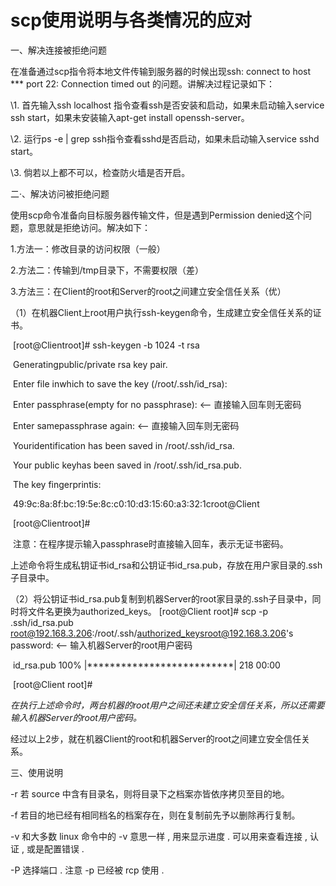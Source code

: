 # scp使用说明与各类情况的应对

一、解决连接被拒绝问题

在准备通过scp指令将本地文件传输到服务器的时候出现ssh: connect to host *** port 22: Connection timed out 的问题。讲解决过程记录如下：

\1. 首先输入ssh localhost 指令查看ssh是否安装和启动，如果未启动输入service ssh start，如果未安装输入apt-get install openssh-server。

\2. 运行ps -e | grep ssh指令查看sshd是否启动，如果未启动输入service sshd start。

\3. 倘若以上都不可以，检查防火墙是否开启。

二·、解决访问被拒绝问题

使用scp命令准备向目标服务器传输文件，但是遇到Permission denied这个问题，意思就是拒绝访问。解决如下：

1.方法一：修改目录的访问权限（一般）

2.方法二：传输到/tmp目录下，不需要权限（差）

3.方法三：在Client的root和Server的root之间建立安全信任关系（优）

 （1）在机器Client上root用户执行ssh-keygen命令，生成建立安全信任关系的证书。

​          [root@Clientroot]# ssh-keygen -b 1024 -t rsa

​          Generatingpublic/private rsa key pair.

​          Enter file inwhich to save the key (/root/.ssh/id_rsa):

​          Enter passphrase(empty for no passphrase):          <-- 直接输入回车则无密码

​          Enter samepassphrase again:                          <-- 直接输入回车则无密码

​          Youridentification has been saved in /root/.ssh/id_rsa.

​          Your public keyhas been saved in /root/.ssh/id_rsa.pub.

​          The key fingerprintis:

​          49:9c:8a:8f:bc:19:5e:8c:c0:10:d3:15:60:a3:32:1croot@Client

​          [root@Clientroot]#

​          注意：在程序提示输入passphrase时直接输入回车，表示无证书密码。

​          上述命令将生成私钥证书id_rsa和公钥证书id_rsa.pub，存放在用户家目录的.ssh子目录中。

 （2）将公钥证书id_rsa.pub复制到机器Server的root家目录的.ssh子目录中，同时将文件名更换为authorized_keys。
          [root@Client root]# scp -p .ssh/id_rsa.pub root@192.168.3.206:/root/.ssh/authorized_keysroot@192.168.3.206's password:          <-- 输入机器Server的root用户密码  

​          id_rsa.pub          100% |**************************|  218      00:00

​          [root@Client root]#

​          *在执行上述命令时，两台机器的root用户之间还未建立安全信任关系，所以还需要输入机器Server的root用户密码。*

​          经过以上2步，就在机器Client的root和机器Server的root之间建立安全信任关系。

三、使用说明

-r 若 source 中含有目录名，则将目录下之档案亦皆依序拷贝至目的地。

-f 若目的地已经有相同档名的档案存在，则在复制前先予以删除再行复制。

-v 和大多数 linux 命令中的 -v 意思一样 , 用来显示进度 . 可以用来查看连接 , 认证 , 或是配置错误 . 

-P 选择端口 . 注意 -p 已经被 rcp 使用 . 